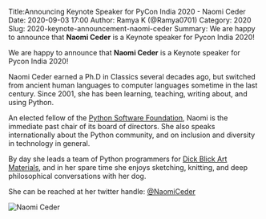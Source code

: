 Title:Announcing Keynote Speaker for PyCon India 2020 - Naomi Ceder
Date: 2020-09-03 17:00
Author: Ramya K (@Ramya0701)
Category: 2020
Slug: 2020-keynote-announcement-naomi-ceder
Summary: We are happy to announce that **Naomi Ceder** is a Keynote speaker for Pycon India 2020!

We are happy to announce that **Naomi Ceder** is a Keynote speaker for Pycon India 2020!

Naomi Ceder earned a Ph.D in Classics several decades ago, but switched from ancient human languages to computer languages sometime in the last century. Since 2001, she has been learning, teaching, writing about, and using Python.

An elected fellow of the [Python Software Foundation](https://www.python.org/psf), Naomi is the immediate past chair of its board of directors. She also speaks internationally about the Python community, and on inclusion and diversity in technology in general.

By day she leads a team of Python programmers for [Dick Blick Art Materials](https://www.dickblick.com/), and in her spare time she enjoys sketching, knitting, and deep philosophical conversations with her dog.

She can be reached at her twitter handle: [@NaomiCeder](https://twitter.com/naomiceder)

![Naomi Ceder]({static}/images/NaomiCeder_speaker.jpg)

